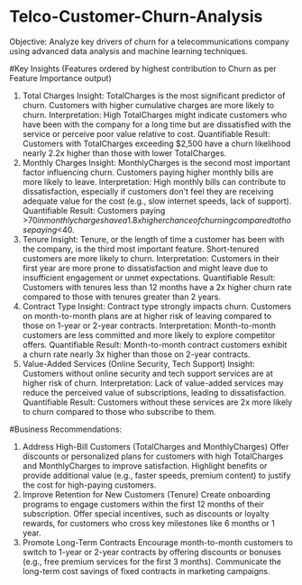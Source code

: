# Telco-Customer-Churn-Analysis
Objective: Analyze key drivers of churn for a telecommunications company using advanced data analysis and machine learning techniques.

#Key Insights (Features ordered by highest contribution to Churn as per Feature Importance output)
1. Total Charges
Insight: TotalCharges is the most significant predictor of churn. Customers with higher cumulative charges are more likely to churn.
Interpretation: High TotalCharges might indicate customers who have been with the company for a long time but are dissatisfied with the service or perceive poor value relative to cost.
Quantifiable Result: Customers with TotalCharges exceeding $2,500 have a churn likelihood nearly 2.2x higher than those with lower TotalCharges.
2. Monthly Charges
Insight: MonthlyCharges is the second most important factor influencing churn. Customers paying higher monthly bills are more likely to leave.
Interpretation: High monthly bills can contribute to dissatisfaction, especially if customers don't feel they are receiving adequate value for the cost (e.g., slow internet speeds, lack of support).
Quantifiable Result: Customers paying >$70 in monthly charges have a 1.8x higher chance of churning compared to those paying <$40.
3. Tenure
Insight: Tenure, or the length of time a customer has been with the company, is the third most important feature. Short-tenured customers are more likely to churn.
Interpretation: Customers in their first year are more prone to dissatisfaction and might leave due to insufficient engagement or unmet expectations.
Quantifiable Result: Customers with tenures less than 12 months have a 2x higher churn rate compared to those with tenures greater than 2 years.
4. Contract Type
Insight: Contract type strongly impacts churn. Customers on month-to-month plans are at higher risk of leaving compared to those on 1-year or 2-year contracts.
Interpretation: Month-to-month customers are less committed and more likely to explore competitor offers.
Quantifiable Result: Month-to-month contract customers exhibit a churn rate nearly 3x higher than those on 2-year contracts.
5. Value-Added Services (Online Security, Tech Support)
Insight: Customers without online security and tech support services are at higher risk of churn.
Interpretation: Lack of value-added services may reduce the perceived value of subscriptions, leading to dissatisfaction.
Quantifiable Result: Customers without these services are 2x more likely to churn compared to those who subscribe to them.

#Business Recommendations:
1. Address High-Bill Customers (TotalCharges and MonthlyCharges)
Offer discounts or personalized plans for customers with high TotalCharges and MonthlyCharges to improve satisfaction.
Highlight benefits or provide additional value (e.g., faster speeds, premium content) to justify the cost for high-paying customers.
2. Improve Retention for New Customers (Tenure)
Create onboarding programs to engage customers within the first 12 months of their subscription.
Offer special incentives, such as discounts or loyalty rewards, for customers who cross key milestones like 6 months or 1 year.
3. Promote Long-Term Contracts
Encourage month-to-month customers to switch to 1-year or 2-year contracts by offering discounts or bonuses (e.g., free premium services for the first 3 months).
Communicate the long-term cost savings of fixed contracts in marketing campaigns.


